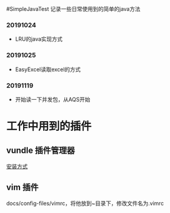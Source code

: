 #SimpleJavaTest
记录一些日常使用到的简单的java方法
### 20191024
* LRU的java实现方式

### 20191025
* EasyExcel读取excel的方式

### 20191119
* 开始读一下并发包，从AQS开始



# 工作中用到的插件

## vundle 插件管理器

[安装方式](https://github.com/VundleVim/Vundle.vim)

## vim 插件

docs/config-files/vimrc，将他放到~目录下，修改文件名为.vimrc

